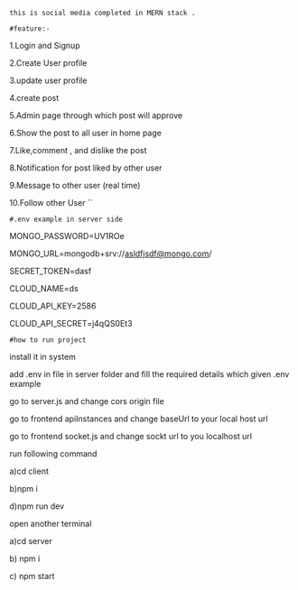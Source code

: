 ``this is social media completed in MERN stack . ``

`#feature:- `

   1.Login and Signup 

   2.Create User profile 

   3.update user profile 
   
   4.create post 
   
   5.Admin page through which post will approve 
   
   6.Show the post to all user in home page 
   
   7.Like,comment , and dislike the post 
   
   8.Notification for post liked by other user 
   
   9.Message to other user (real time) 
   
   10.Follow other User ``

   
`#.env example in server side `

 MONGO_PASSWORD=UV1ROe
 
 MONGO_URL=mongodb+srv://asldfjsdf@mongo.com/
 
 SECRET_TOKEN=dasf
 
 CLOUD_NAME=ds
 
 CLOUD_API_KEY=2586
 
 CLOUD_API_SECRET=j4qQS0Et3

  
``#how to run project ``

  install it in system 
  
  add .env in file in server folder and fill the required details which given .env example 
  
  go to server.js and change cors origin file
  
  go to frontend apiInstances and change baseUrl to your local host url 
  
  go to frontend socket.js and change sockt url to you localhost url 
  
  run following command 
  
  a)cd client
  
  b)npm i 
  
  d)npm run dev
  
  open another terminal 
  
  a)cd server
  
  b) npm i 
  
  c) npm start 
  
  



